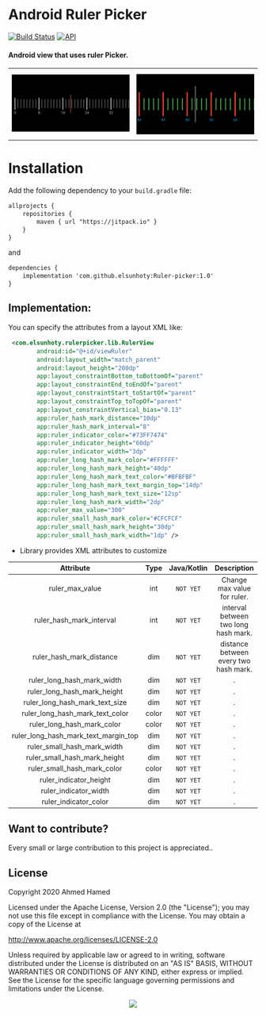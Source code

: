 # Android Ruler Picker

[![Build Status](https://travis-ci.org/kevalpatel2106/android-ruler-picker.svg?branch=master)](https://travis-ci.org/kevalpatel2106/android-ruler-picker) [![API](https://img.shields.io/badge/API-21%2B-orange.svg?style=flat)](https://android-arsenal.com/api?level=14)

#### Android view that uses ruler Picker.
| | |
|:---:|:---:|
|![screenShot_1](/screenshot/Screenshot_20220506_040914.png)|![screenShot_2](/screenshot/Screenshot_20220506_035907.png)

# Installation
Add the following dependency to your `build.gradle` file:

```
allprojects {
    repositories {
        maven { url "https://jitpack.io" }
    }
}
```
and
```
dependencies {
    implementation 'com.github.elsunhoty:Ruler-picker:1.0'
}
```

 

## Implementation:

You can specify the attributes from a layout XML like:
```xml
 <com.elsunhoty.rulerpicker.lib.RulerView
        android:id="@+id/viewRuler"
        android:layout_width="match_parent"
        android:layout_height="200dp"
        app:layout_constraintBottom_toBottomOf="parent"
        app:layout_constraintEnd_toEndOf="parent"
        app:layout_constraintStart_toStartOf="parent"
        app:layout_constraintTop_toTopOf="parent"
        app:layout_constraintVertical_bias="0.13"
        app:ruler_hash_mark_distance="10dp"
        app:ruler_hash_mark_interval="8"
        app:ruler_indicator_color="#73FF7474"
        app:ruler_indicator_height="60dp"
        app:ruler_indicator_width="3dp"
        app:ruler_long_hash_mark_color="#FFFFFF"
        app:ruler_long_hash_mark_height="40dp"
        app:ruler_long_hash_mark_text_color="#BFBFBF"
        app:ruler_long_hash_mark_text_margin_top="14dp"
        app:ruler_long_hash_mark_text_size="12sp"
        app:ruler_long_hash_mark_width="2dp"
        app:ruler_max_value="300"
        app:ruler_small_hash_mark_color="#CFCFCF"
        app:ruler_small_hash_mark_height="30dp"
        app:ruler_small_hash_mark_width="1dp" />
```

- Library provides XML attributes to customize

|Attribute|Type|Java/Kotlin|Description|
|:---:|:---:|:---:|:---:|
|ruler_max_value|int|`NOT YET`|Change max value for ruler.|
|ruler_hash_mark_interval|int|`NOT YET`|interval between two long hash mark.|
|ruler_hash_mark_distance|dim|`NOT YET`|distance between every two hash mark.|
|ruler_long_hash_mark_width|dim|`NOT YET`| .|
|ruler_long_hash_mark_height|dim|`NOT YET`| .|
|ruler_long_hash_mark_text_size|dim|`NOT YET`| .|
|ruler_long_hash_mark_text_color|color|`NOT YET`| .|
|ruler_long_hash_mark_color|color|`NOT YET`| .|
|ruler_long_hash_mark_text_margin_top|dim|`NOT YET`| .|
|ruler_small_hash_mark_width|dim|`NOT YET`| .|
|ruler_small_hash_mark_height|dim|`NOT YET`| .|
|ruler_small_hash_mark_color|color|`NOT YET`| .|
|ruler_indicator_height|dim|`NOT YET`| .|
|ruler_indicator_width|dim|`NOT YET`| .|
|ruler_indicator_color|dim|`NOT YET`| .|


## Want to contribute?
Every small or large contribution to this project is appreciated..


## License
Copyright 2020 Ahmed Hamed

Licensed under the Apache License, Version 2.0 (the "License"); you may not use this file except in compliance with the License. You may obtain a copy of the License at

http://www.apache.org/licenses/LICENSE-2.0

Unless required by applicable law or agreed to in writing, software distributed under the License is distributed on an "AS IS" BASIS, WITHOUT WARRANTIES OR CONDITIONS OF ANY KIND, either express or implied. See the License for the specific language governing permissions and limitations under the License.

<div align="center">
<img src="https://cloud.githubusercontent.com/assets/370176/26526332/03bb8ac2-432c-11e7-89aa-da3cd1c0e9cb.png">
</div>
